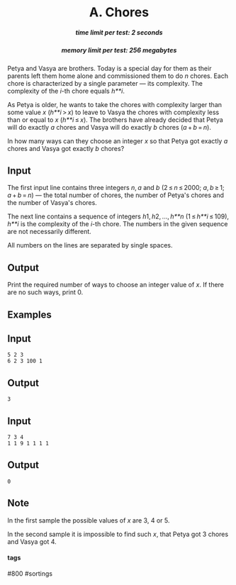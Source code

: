 <h1 style='text-align: center;'> A. Chores</h1>

<h5 style='text-align: center;'>time limit per test: 2 seconds</h5>
<h5 style='text-align: center;'>memory limit per test: 256 megabytes</h5>

Petya and Vasya are brothers. Today is a special day for them as their parents left them home alone and commissioned them to do *n* chores. Each chore is characterized by a single parameter — its complexity. The complexity of the *i*-th chore equals *h**i*.

As Petya is older, he wants to take the chores with complexity larger than some value *x* (*h**i* > *x*) to leave to Vasya the chores with complexity less than or equal to *x* (*h**i* ≤ *x*). The brothers have already decided that Petya will do exactly *a* chores and Vasya will do exactly *b* chores (*a* + *b* = *n*).

In how many ways can they choose an integer *x* so that Petya got exactly *a* chores and Vasya got exactly *b* chores?

## Input

The first input line contains three integers *n*, *a* and *b* (2 ≤ *n* ≤ 2000; *a*, *b* ≥ 1; *a* + *b* = *n*) — the total number of chores, the number of Petya's chores and the number of Vasya's chores.

The next line contains a sequence of integers *h*1, *h*2, ..., *h**n* (1 ≤ *h**i* ≤ 109), *h**i* is the complexity of the *i*-th chore. The numbers in the given sequence are not necessarily different.

All numbers on the lines are separated by single spaces.

## Output

Print the required number of ways to choose an integer value of *x*. If there are no such ways, print 0.

## Examples

## Input


```
5 2 3  
6 2 3 100 1  

```
## Output


```
3  

```
## Input


```
7 3 4  
1 1 9 1 1 1 1  

```
## Output


```
0  

```
## Note

In the first sample the possible values of *x* are 3, 4 or 5.

In the second sample it is impossible to find such *x*, that Petya got 3 chores and Vasya got 4.



#### tags 

#800 #sortings 